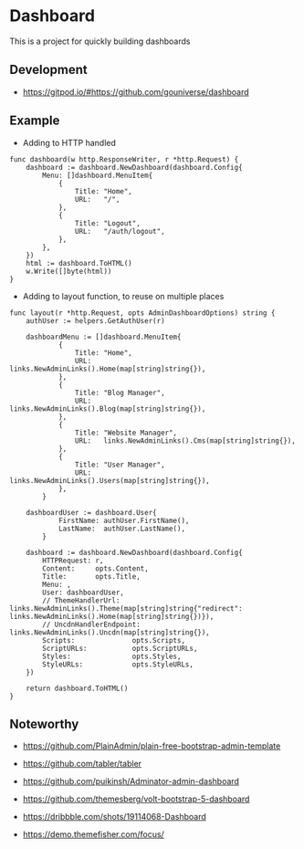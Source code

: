 # Dashboard

This is a project for quickly building dashboards

## Development
- https://gitpod.io/#https://github.com/gouniverse/dashboard

## Example

- Adding to HTTP handled

```golang
func dashboard(w http.ResponseWriter, r *http.Request) {
	dashboard := dashboard.NewDashboard(dashboard.Config{
		Menu: []dashboard.MenuItem{
			{
				Title: "Home",
				URL:   "/",
			},
            {
				Title: "Logout",
				URL:   "/auth/logout",
			},
		},
	})
	html := dashboard.ToHTML()
	w.Write([]byte(html))
}
```

- Adding to layout function, to reuse on multiple places
```golang
func layout(r *http.Request, opts AdminDashboardOptions) string {
    authUser := helpers.GetAuthUser(r)

    dashboardMenu := []dashboard.MenuItem{
            {
                Title: "Home",
                URL:   links.NewAdminLinks().Home(map[string]string{}),
            },
            {
                Title: "Blog Manager",
                URL:   links.NewAdminLinks().Blog(map[string]string{}),
            },
            {
                Title: "Website Manager",
                URL:   links.NewAdminLinks().Cms(map[string]string{}),
            },
            {
                Title: "User Manager",
                URL:   links.NewAdminLinks().Users(map[string]string{}),
            },
        }

    dashboardUser := dashboard.User{
            FirstName: authUser.FirstName(),
            LastName:  authUser.LastName(),
        }
        
    dashboard := dashboard.NewDashboard(dashboard.Config{
        HTTPRequest: r,
        Content:     opts.Content,
        Title:       opts.Title,
        Menu: ,
        User: dashboardUser,
        // ThemeHandlerUrl:      links.NewAdminLinks().Theme(map[string]string{"redirect": links.NewAdminLinks().Home(map[string]string{})}),
        // UncdnHandlerEndpoint: links.NewAdminLinks().Uncdn(map[string]string{}),
        Scripts:              opts.Scripts,
        ScriptURLs:           opts.ScriptURLs,
        Styles:               opts.Styles,
        StyleURLs:            opts.StyleURLs,
    })

    return dashboard.ToHTML()
}
```

## Noteworthy

- https://github.com/PlainAdmin/plain-free-bootstrap-admin-template

- https://github.com/tabler/tabler

- https://github.com/puikinsh/Adminator-admin-dashboard

- https://github.com/themesberg/volt-bootstrap-5-dashboard

- https://dribbble.com/shots/19114068-Dashboard

- https://demo.themefisher.com/focus/
